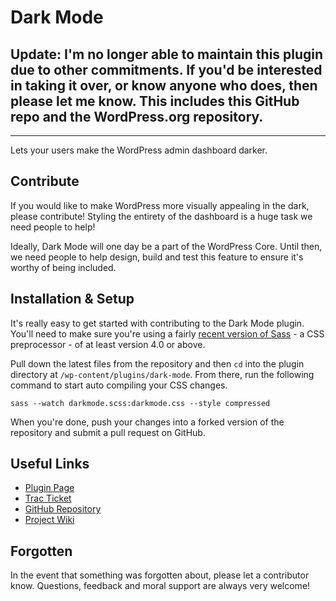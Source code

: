 # Dark Mode

## Update: I'm no longer able to maintain this plugin due to other commitments. If you'd be interested in taking it over, or know anyone who does, then please let me know. This includes this GitHub repo and the WordPress.org repository.

<hr>

Lets your users make the WordPress admin dashboard darker.

## Contribute

If you would like to make WordPress more visually appealing in the dark, please contribute! Styling the entirety of the dashboard is a huge task we need people to help!

Ideally, Dark Mode will one day be a part of the WordPress Core. Until then, we need people to help design, build and test this feature to ensure it's worthy of being included.

## Installation & Setup

It's really easy to get started with contributing to the Dark Mode plugin. You'll need to make sure you're using a fairly [recent version of Sass](https://sass-lang.com/) - a CSS preprocessor - of at least version 4.0 or above.

Pull down the latest files from the repository and then `cd` into the plugin directory at `/wp-content/plugins/dark-mode`. From there, run the following command to start auto compiling your CSS changes.

```
sass --watch darkmode.scss:darkmode.css --style compressed
```

When you're done, push your changes into a forked version of the repository and submit a pull request on GitHub.

## Useful Links

* [Plugin Page](https://wordpress.org/plugins/dark-mode/)
* [Trac Ticket](https://core.trac.wordpress.org/ticket/41928)
* [GitHub Repository](https://github.com/dgwyer/Dark-Mode)
* [Project Wiki](https://github.com/dgwyer/Dark-Mode/wiki)

## Forgotten

In the event that something was forgotten about, please let a contributor know. Questions, feedback and moral support are always very welcome!
